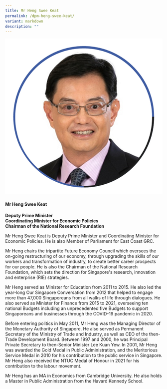 ```yaml
---
title: Mr Heng Swee Keat
permalink: /dpm-heng-swee-keat/
variant: markdown
description: ""
---
```

<div class="row">
<div class="col is-3">
<img src="/images/Speakers_DPMHeng.png">
</div>
<div class="col is-9 speaker-details">
	<h4><b>Mr Heng Swee Keat</b></h4>
<b>Deputy Prime Minister<br>
Coordinating Minister for Economic Policies<br>
Chairman of the National Research Foundation
</b>
	
<p>Mr Heng Swee Keat is Deputy Prime Minister and Coordinating Minister for Economic Policies. He is also Member of Parliament for East Coast GRC.</p>

<p>Mr Heng chairs the tripartite Future Economy Council which oversees the on-going restructuring of our economy, through upgrading the skills of our workers and transformation of industry, to create better career prospects for our people. He is also the Chairman of the National Research Foundation, which sets the direction for Singapore's research, innovation and enterprise (RIE) strategies.</p>

<p>Mr Heng served as Minister for Education from 2011 to 2015. He also led the year-long Our Singapore Conversation from 2012 that helped to engage more than 47,000 Singaporeans from all walks of life through dialogues. He also served as Minister for Finance from 2015 to 2021, overseeing ten national Budgets including an unprecedented five Budgets to support Singaporeans and businesses through the COVID-19 pandemic in 2020.</p> 

<p>Before entering politics in May 2011, Mr Heng was the Managing Director of the Monetary Authority of Singapore. He also served as Permanent Secretary of the Ministry of Trade and Industry, as well as CEO of the then-Trade Development Board. Between 1997 and 2000, he was Principal Private Secretary to then-Senior Minister Lee Kuan Yew. In 2001, Mr Heng was awarded the Gold Medal in Public Administration, and the Meritorious Service Medal in 2010 for his contribution to the public service in Singapore. Mr Heng also received the NTUC Medal of Honour in 2021 for his contribution to the labour movement.</p> 

<p>Mr Heng has an MA in Economics from Cambridge University. He also holds a Master in Public Administration from the Havard Kennedy School.
</p>
</div>
</div>